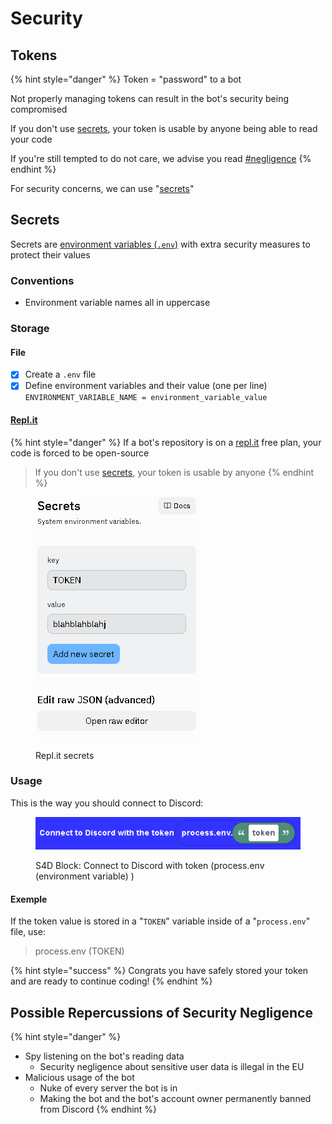 # Security

## Tokens

{% hint style="danger" %}
Token = "password" to a bot

Not properly managing tokens can result in the bot's security being compromised

If you don't use [secrets](security.md#secrets), your token is usable by anyone being able to read your code

If you're still tempted to do not care, we advise you read [#negligence](security.md#negligence "mention")
{% endhint %}

For security concerns, we can use "[secrets](security.md#secrets)"

## Secrets

Secrets are [environment variables (`.env`)](https://en.wikipedia.org/wiki/Environment\_variable) with extra security measures to protect their values

### Conventions

* Environment variable names all in uppercase

### Storage

#### File

* [x] Create a `.env` file
* [x] Define environment variables and their value (one per line)\
  `ENVIRONMENT_VARIABLE_NAME = environment_variable_value`

#### [Repl.it](https://replit.com/)

{% hint style="danger" %}
If a bot's repository is on a [repl.it](https://replit.com/) free plan, your code is forced to be open-source

> If you don't use [secrets](security.md#secrets), your token is usable by anyone
{% endhint %}

<figure><img src="../.gitbook/assets/image (11).png" alt="Repl.it secrets"><figcaption><p>Repl.it secrets</p></figcaption></figure>

### Usage

This is the way you should connect to Discord:

<figure><img src="../.gitbook/assets/image (14).png" alt="S4D Block: Connect to Discord with token (process.env (environment variable) )"><figcaption><p>S4D Block: Connect to Discord with token (process.env (environment variable) )</p></figcaption></figure>

#### Exemple

If the token value is stored in a "`TOKEN`" variable inside of a "`process.env`" file, use:

> process.env (TOKEN)

{% hint style="success" %}
Congrats you have safely stored your token and are ready to continue coding!
{% endhint %}

## Possible Repercussions of Security Negligence <a href="#negligence" id="negligence"></a>

{% hint style="danger" %}
* Spy listening on the bot's reading data
  * Security negligence about sensitive user data is illegal in the EU
* Malicious usage of the bot
  * Nuke of every server the bot is in
  * Making the bot and the bot's account owner permanently banned from Discord
{% endhint %}

